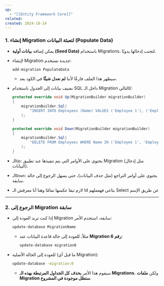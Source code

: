 ```yaml
---
up:
  - "[[Entity Framework Core]]"
related: 
created: 2024-10-24
---
```



### 1. إنشاء Migration لتعبئة البيانات (Populate Data)
- يمكن إضافة **بيانات أولية (Seed Data)** باستخدام Migrations، لتجنب إدخالها يدويًا.  
- لإنشاء Migration جديدة نستخدم:
  ```bash
  add-migration PopulateData
  ```
  - سيظهر هذا الملف فارغًا لأننا **لم نعدل شيئًا** في الكود بعد.

- نضيف بيانات إلى الجدول باستخدام SQL داخل الـ Migration كالتالي:
  ```cs
  protected override void Up(MigrationBuilder migrationBuilder)
  {
      migrationBuilder.Sql(
          "INSERT INTO Employees (Name) VALUES ('Employee 1'), ('Employee 2'), ('Employee 3');"
      );
  }

  protected override void Down(MigrationBuilder migrationBuilder)
  {
      migrationBuilder.Sql(
          "DELETE FROM Employees WHERE Name IN ('Employee 1', 'Employee 2', 'Employee 3');"
      );
  }
  ```
- الـ`Up`: يحتوي على الأوامر التي يتم تنفيذها عند تطبيق Migration (مثل إدخال البيانات).
- الـ`Down`: يحتوي على أوامر التراجع (مثل حذف البيانات)، حتى يسهل الرجوع إلى حالة سابقة.
- لازم تبقا عكسها تمامًا وهنا أنا معرفش الـ Id بتاعي فهعملهم Select عن طريق الإسم

---

### 2. الرجوع إلى Migration سابقة
- إذا كنت تريد العودة إلى Migration سابقة، استخدم الأمر:
  ```bash
  update-database MigrationName
  ```
  - مثلاً، للعودة إلى حالة قاعدة البيانات عند **Migration رقم 6**:
    ```bash
    update-database migration6
    ```

- للعودة إلى الحالة الأصلية (ما قبل أي Migration):
  ```bash
  update-database -migration:0
  ```
  - سيقوم هذا الأمر **بحذف كل الجداول المرتبطة بهذه الـ Migrations**، ولكن **ملفات Migration ستظل موجودة في المشروع**.
